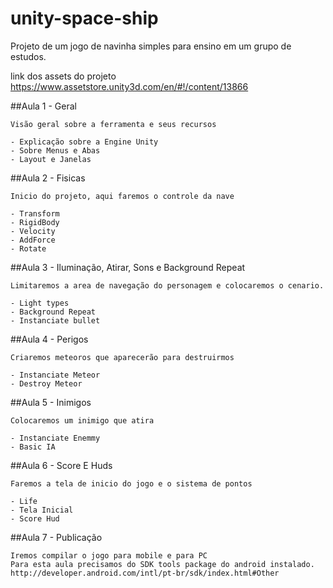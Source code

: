 # unity-space-ship

Projeto de um jogo de navinha simples para ensino em um grupo de estudos.

link dos assets do projeto
https://www.assetstore.unity3d.com/en/#!/content/13866


##Aula 1 - Geral

	Visão geral sobre a ferramenta e seus recursos

	- Explicação sobre a Engine Unity
	- Sobre Menus e Abas
	- Layout e Janelas

##Aula 2 - Fisicas

	Inicio do projeto, aqui faremos o controle da nave

	- Transform
	- RigidBody
	- Velocity
	- AddForce
	- Rotate

##Aula 3 - Iluminação, Atirar, Sons e Background Repeat
	
	Limitaremos a area de navegação do personagem e colocaremos o cenario.

	- Light types
	- Background Repeat
	- Instanciate bullet

##Aula 4 - Perigos

	Criaremos meteoros que aparecerão para destruirmos

	- Instanciate Meteor
	- Destroy Meteor

##Aula 5 - Inimigos

	Colocaremos um inimigo que atira

	- Instanciate Enemmy
	- Basic IA

##Aula 6 - Score E Huds

	Faremos a tela de inicio do jogo e o sistema de pontos

	- Life
	- Tela Inicial
	- Score Hud

##Aula 7 - Publicação

	Iremos compilar o jogo para mobile e para PC
	Para esta aula precisamos do SDK tools package do android instalado.
	http://developer.android.com/intl/pt-br/sdk/index.html#Other

	
